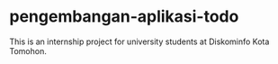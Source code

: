# pengembangan-aplikasi-todo
This is an internship project for university students at Diskominfo Kota Tomohon.
